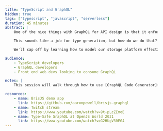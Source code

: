 ```yaml
---
title: "TypeScript and GraphQL"
hidden: true
tags: ["typescript", "javascript", "serverless"]
duration: 45 minutes
abstract: |
    One of the nice things with GraphQL for API design is that it enforces type-safety in the schema that we define. But alas, these types are embedded as part of our schema and that type safety is lost for our resolvers, resolver variables, consuming clients and so on, requiring us to recreate the type system. It'd be so much easier if we could leverage our schema type system in our application.

    This sounds like a job for type generation, but how do we do that? We'll take a look at a tool that can generate you TypeScript type definitions, then implement our backend using them before looking at how they can plug into the front end with React (or Angular or Vue or Svelte or whatever is the framework of the month!).

    We'll cap off by learning how to model our storage platform effectively, using a separate type system for storage and combine them with the GraphQL schema types, producing a rich, strongly types, end-to-end development model.

audience:
    - TypeScript developers
    - GraphQL developers
    - Front end web devs looking to consume GraphQL

notes: |
    This session will walk through how to use [GraphQL Code Generator](https://graphql-code-generator.com/), and how I've implemented it on a number of projects.

resources:
    - name: BrisJS demo app
      link: https://github.com/aaronpowell/brisjs-graphql
    - name: Twitch stream
      link: https://www.youtube.com/watch?v=9t-pLcZEmoE
    - name: Type-Safe GraphQL at OpenJS World 2021
      link: https://www.youtube.com/watch?v=G2HUgV30EG4
---
```

